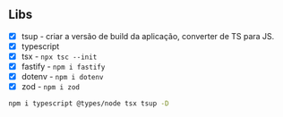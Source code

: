 ## Libs

- [x] tsup - criar a versão de build da aplicação, converter de TS para JS.
- [x] typescript
- [x] tsx - `npx tsc --init`
- [x] fastify - `npm i fastify`
- [x] dotenv - `npm i dotenv`
- [x] zod - `npm i zod`

```bash
npm i typescript @types/node tsx tsup -D
```